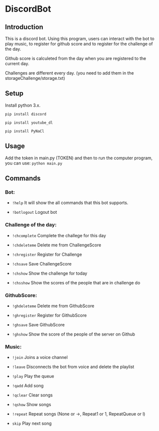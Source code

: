 # DiscordBot

## Introduction
This is a discord bot. Using this program, users can interact with the bot to play music, to register for github score and to register for the challenge of the day.

Github score is calculeted from the day when you are registered to the current day.

Challenges are different every day. (you need to add them in the storageChallenge/storage.txt)

## Setup
Install python 3.x.

```pip install discord```

```pip install youtube_dl```

```pip install PyNaCl```

## Usage

Add the token in main.py (TOKEN) and then to run the computer program, you can use: ```python main.py```

## Commands

### Bot:

- ```!help``` It will show the all commands that this bot supports.

- ```!botlogout``` Logout bot

### Challenge of the day:

- ```!chcomplete``` Complete the challege for this day

- ```!chdeleteme``` Delete me from ChallengeScore

- ```!chregister``` Register for Challenge

- ```!chsave```     Save ChallengeScore

- ```!chshow```     Show the challenge for today

- ```!chsshow```    Show the scores of the people that are in challenge do

### GithubScore:

- ```!ghdeleteme``` Delete me from GithubScore

- ```!ghregister``` Register for GithubScore

- ```!ghsave```     Save GithubScore

- ```!ghshow```     Show the score of the people of the server on Github

### Music:

- ```!join```       Joins a voice channel

- ```!leave```      Disconnects the bot from voice and delete the playlist

- ```!play```       Play the queue

- ```!qadd```       Add song

- ```!qclear```     Clear songs

- ```!qshow```      Show songs

- ```!repeat```     Repeat songs (None or ->, Repeat1 or 1, RepeatQueue or l)

- ```skip```       Play next song
